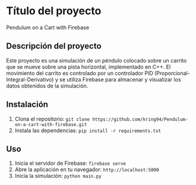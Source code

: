 # Título del proyecto

Pendulum on a Cart with Firebase

## Descripción del proyecto

Este proyecto es una simulación de un péndulo colocado sobre un carrito que se mueve sobre una pista horizontal, implementado en C++. El movimiento del carrito es controlado por un controlador PID (Proporcional-Integral-Derivativo) y se utiliza Firebase para almacenar y visualizar los datos obtenidos de la simulación.

## Instalación

1. Clona el repositorio: `git clone https://github.com/kring94/Pendulum-on-a-cart-with-firebase.git`
2. Instala las dependencias: `pip install -r requirements.txt`

## Uso

1. Inicia el servidor de Firebase: `firebase serve`
2. Abre la aplicación en tu navegador: `http://localhost:5000`
3. Inicia la simulación: `python main.py`
